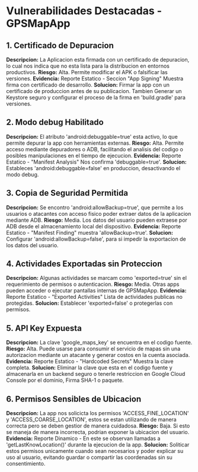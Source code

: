 # Vulnerabilidades Destacadas - GPSMapApp

## 1. Certificado de Depuracion
**Descripcion:** La Aplicacion esta firmada con un certificado de depuracion, lo cual nos indica que no esta lista para la distribucion en entornos productivos.
**Riesgo:** Alta. Permite modificar el APK o falsificar las versiones.
**Evidencia:** Reporte Estatico - Seccion "App Signing" Muestra firma con certificado de desarrollo.
**Solucion:** Firmar la app con un certificado de produccion antes de su publicacion. Tambien Generar un Keystore seguro y configurar el proceso de la firma en 'build.gradle' para versiones.

## 2. Modo debug Habilitado
**Descripcion:** El atributo 'android:debuggable=true' esta activo, lo que permite depurar la app con herramientas externas.
**Riesgo:** Alta. Permite acceso mediante depuradores o ADB, facilitando el analisis del codigo o posibles manipulaciones en el tiempo de ejecucion.
**Evidencia:** Reporte Estatico - "Manifest Analysis" Nos confirma 'debuggable=true'.
**Solucion:** Estableces 'android:debuggable=false' en produccion, desactivando el modo debug.

## 3. Copia de Seguridad Permitida
**Descripcion:** Se encontro 'android:allowBackup=true', que permite a los usuarios o atacantes con acceso fisico poder extraer datos de la aplicacion mediante ADB.
**Riesgo:** Media. Los datos del usuario pueden extraese por ADB desde el almacenamiento local del dispositivo.
**Evidencia:** Reporte Estatico - "Manifest Finding" muestra 'allowBackup=true'.
**Solucion:** Configurar 'android:allowBackup=false', para si impedir la exportacion de los datos del usuario.

## 4. Actividades Exportadas sin Proteccion
**Descripcion:** Algunas actividades se marcam como 'exported=true' sin el requerimiento de permisos o autenticacion.
**Riesgo:** Media. Otras apps pueden acceder o ejecutar pantallas internas de GPSMapApp.
**Evidencia:** Reporte Estatico - "Exported Activities" Lista de actividades publicas no protegidas.
**Solucion:** Establecer 'exported=false' o protegerlas con permisos.

## 5. API Key Expuesta
**Descripcion:** La clave 'google_maps_key' se encuentra en el codigo fuente.
**Riesgo:** Alta. Puede usarse para consumir el servicio de mapas sin una autorizacion mediante un atacante y generar costos en la cuenta asociada.
**Evidencia:** Reporte Estatico - "Hardcoded Secrets" Muestra la clave completa.
**Solucion:** Eliminar la clave que esta en el codigo fuente y almacenarla en un backend seguro o tenerle restriccion en Google Cloud Console por el dominio, Firma SHA-1 o paquete.

## 6. Permisos Sensibles de Ubicacion
**Descripcion:** La app nos solicicta los permisos 'ACCESS_FINE_LOCATION' y 'ACCESS_COARSE_LOCATION', estos se estan utilizando de manera correcta pero se deben gestior de manera cuidadosa.
**Riesgo:** Baja. Si esto se maneja de manera incorrecta, podrian exponer la ubicacion del usuario.
**Evidencia:** Reporte Dinamico - En este se observan llamadas a 'getLastKnowLocation()' durante la ejecucion de la app.
**Solucion:** Soliticar estos permisos unicamente cuando sean necesarios y poder explicar su uso al usuario, evitando guardar o compartir las coordenadas sin su consentimiento.


